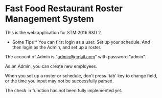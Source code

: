 # Fast Food Restaurant Roster Management System

This is the web application for STM 2016 R&D 2


* Some Tips *
You can first login as a user. Set up your schedule. And then login as the Admin, and set up a roster.

The account of Admin is "admin@gmail.com" with password "admin".

As an Admin, you can create new employees.

When you set up a roster or schedule, don't press 'tab' key to change field, or the time you input may not be successfully parsed.

The check in function has not been fully implemented yet.